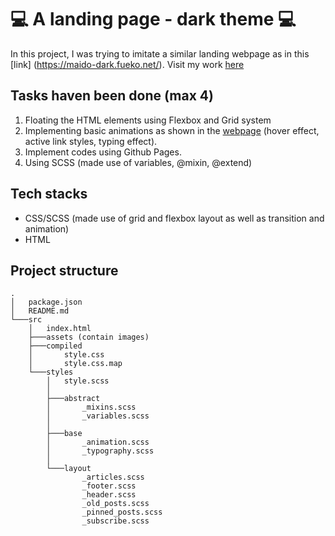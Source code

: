 # :computer: A landing page - dark theme :computer:

In this project, I was trying to imitate a similar landing webpage as in this [link] (https://maido-dark.fueko.net/).
Visit my work [here]()

## Tasks haven been done (max 4)

1. Floating the HTML elements using Flexbox and Grid system
2. Implementing basic animations as shown in the [webpage](https://maido-dark.fueko.net/) (hover effect,
   active link styles, typing effect).
3. Implement codes using Github Pages.
4. Using SCSS (made use of variables, @mixin, @extend)

## Tech stacks

- CSS/SCSS (made use of grid and flexbox layout as well as transition and animation)
- HTML

## Project structure

```
.
│   package.json
│   README.md
└───src
    │   index.html
    ├───assets (contain images)
    ├───compiled
    │       style.css
    │       style.css.map
    └───styles
        │   style.scss
        │
        ├───abstract
        │       _mixins.scss
        │       _variables.scss
        │
        ├───base
        │       _animation.scss
        │       _typography.scss
        │
        └───layout
                _articles.scss
                _footer.scss
                _header.scss
                _old_posts.scss
                _pinned_posts.scss
                _subscribe.scss
```
